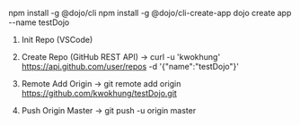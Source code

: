 npm install -g @dojo/cli
npm install -g @dojo/cli-create-app
dojo create app --name testDojo

1. Init Repo (VSCode)

2. Create Repo (GitHub REST API)
-> curl -u 'kwokhung' https://api.github.com/user/repos -d '{"name":"testDojo"}'

3. Remote Add Origin
-> git remote add origin https://github.com/kwokhung/testDojo.git

4. Push Origin Master
-> git push -u origin master
